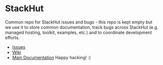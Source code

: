 # StackHut

Common repo for StackHut issues and bugs - this repo is kept empty but we use it to store common documentation, track bugs across StackHut (e.g. managed hosting, toolkit, examples, etc.) and to coordinate development efforts.

* [Issues](https://github.com/StackHut/StackHut/issues)
* [Wiki](https://github.com/StackHut/StackHut/wiki)
* [Main Documentation](http://stackhut.readthedocs.org)
Happy hacking! :)
